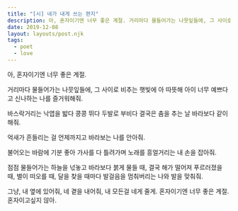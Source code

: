 ```yaml
---
title: "[시] 네가 내게 쓰는 편지"
description: 아, 혼자이기엔 너무 좋은 계절. 거리마다 물들어가는 나뭇잎들에, 그 사이로 비추는 햇빛에 아 따뜻해 아이 너무 예쁘다고 신나하는 나를 즐거워해줘.
date: 2019-12-08
layout: layouts/post.njk
tags:
  - poet
  - love
---
```


아, 혼자이기엔 너무 좋은 계절.

거리마다 물들어가는 나뭇잎들에, 그 사이로 비추는 햇빛에 아 따뜻해 아이 너무 예쁘다고 신나하는 나를 즐거워해줘.

바스락거리는 낙엽을 밟다 콩콩 뛰다 두발로 부비다 결국은 춤을 추는 날 바라보다 같이 해줘.

억새가 흔들리는 걸 언제까지고 바라보는 나를 안아줘.

불어오는 바람에 기분 좋아 가사를 다 틀려가며 노래를 흥얼거리는 내 손을 잡아줘.

점점 물들어가는 하늘을 넋놓고 바라보다 붉게 물들 때, 결국 해가 떨어져 푸르러졌을 때, 별이 떠오를 때, 달을 찾을 때마다 발걸음을 멈춰버리는 나와 발을 맞춰줘.

그냥, 내 옆에 있어줘, 네 곁을 내어줘, 내 모든걸 네게 줄게. 혼자이기엔 너무 좋은 계절. 혼자이고싶지 않아.
